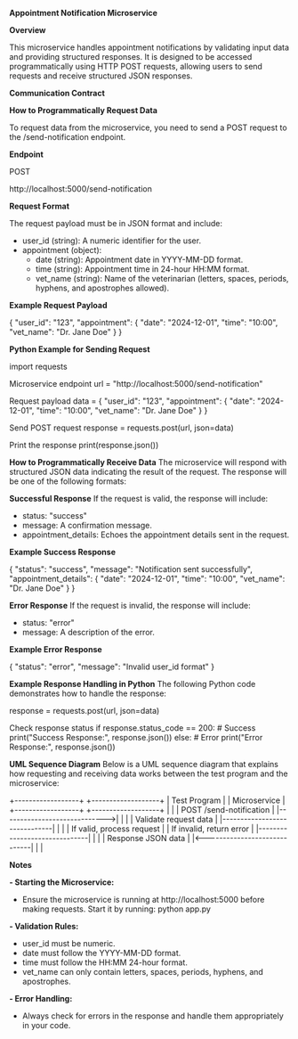 **Appointment Notification Microservice**

**Overview**

This microservice handles appointment notifications by validating input data and providing structured responses. It is designed to be accessed programmatically using HTTP POST requests, allowing users to send requests and receive structured JSON responses.

**Communication Contract**

**How to Programmatically Request Data**

To request data from the microservice, you need to send a POST request to the /send-notification endpoint.

**Endpoint**

POST 

http://localhost:5000/send-notification

**Request Format**

The request payload must be in JSON format and include:

- user_id (string): A numeric identifier for the user.
- appointment (object):
   - date (string): Appointment date in YYYY-MM-DD format.
   - time (string): Appointment time in 24-hour HH:MM format.
   - vet_name (string): Name of the veterinarian (letters, spaces, periods, hyphens, and apostrophes allowed).

**Example Request Payload**

{
    "user_id": "123",
    "appointment": {
        "date": "2024-12-01",
        "time": "10:00",
        "vet_name": "Dr. Jane Doe"
    }
}

**Python Example for Sending Request**

import requests

Microservice endpoint
url = "http://localhost:5000/send-notification"

Request payload
data = {
    "user_id": "123",
    "appointment": {
        "date": "2024-12-01",
        "time": "10:00",
        "vet_name": "Dr. Jane Doe"
    }
}

Send POST request
response = requests.post(url, json=data)

Print the response
print(response.json())

**How to Programmatically Receive Data**
The microservice will respond with structured JSON data indicating the result of the request. The response will be one of the following formats:

**Successful Response**
If the request is valid, the response will include:
- status: "success"
- message: A confirmation message.
- appointment_details: Echoes the appointment details sent in the request.

**Example Success Response**

{
    "status": "success",
    "message": "Notification sent successfully",
    "appointment_details": {
        "date": "2024-12-01",
        "time": "10:00",
        "vet_name": "Dr. Jane Doe"
    }
}

**Error Response**
If the request is invalid, the response will include:
- status: "error"
- message: A description of the error.

**Example Error Response**

{
    "status": "error",
    "message": "Invalid user_id format"
}

**Example Response Handling in Python**
The following Python code demonstrates how to handle the response:

response = requests.post(url, json=data)

Check response status
if response.status_code == 200:
    # Success
    print("Success Response:", response.json())
else:
    # Error
    print("Error Response:", response.json())

**UML Sequence Diagram**
Below is a UML sequence diagram that explains how requesting and receiving data works between the test program and the microservice:

+------------------+           +-------------------+
|  Test Program    |           |    Microservice   |
+------------------+           +-------------------+
        |                              |
        |  POST /send-notification     |
        |----------------------------->|
        |                              |
        | Validate request data        |
        |------------------------------|
        |                              |
        |  If valid, process request   |
        |  If invalid, return error    |
        |------------------------------|
        |                              |
        |    Response JSON data        |
        |<-----------------------------|
        |                              |

**Notes**

**- Starting the Microservice:**
  - Ensure the microservice is running at http://localhost:5000 before making requests. Start it by running:
    python app.py

**- Validation Rules:**
  - user_id must be numeric.
  - date must follow the YYYY-MM-DD format.
  - time must follow the HH:MM 24-hour format.
  - vet_name can only contain letters, spaces, periods, hyphens, and apostrophes.

**- Error Handling:**
  - Always check for errors in the response and handle them appropriately in your code.



